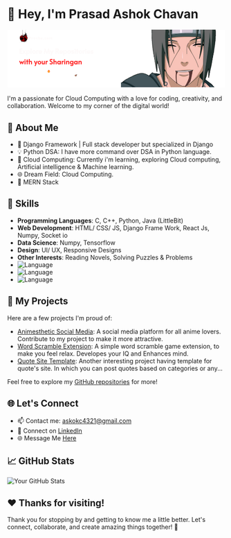 <!-- Header -->
# 👋 Hey, I'm Prasad Ashok Chavan
![Header](https://github.com/prasad-chavan1/Quotes-site-template/blob/main/src/noback.png?raw=true)

I'm a passionate for Cloud Computing with a love for coding, creativity, and collaboration. Welcome to my corner of the digital world!

<!-- About Me -->
## 🧐 About Me

- 🚀 Django Framework | Full stack developer but specialized in Django
- 💡 Python DSA: I have more command over DSA in Python language.
- 🌱 Cloud Computing: Currently i'm learning, exploring Cloud computing, Artificial intelligence & Machine learning.
- 🌐 Dream Field: Cloud Computing.
- 🌱 MERN Stack

<!-- Skills -->
## 🔧 Skills

- **Programming Languages**: C, C++, Python, Java (LittleBit)
- **Web Development**: HTML/ CSS/ JS, Django Frame Work, React Js, Numpy, Socket io
- **Data Science**: Numpy, Tensorflow
- **Design**: UI/ UX, Responsive Designs
- **Other Interests**: Reading Novels, Solving Puzzles & Problems
- ![Language](https://img.shields.io/badge/language-Python-blue)
- ![Language](https://img.shields.io/badge/language-C-blue)
- ![Language](https://img.shields.io/badge/language-Javascript-blue)

<!-- My Projects -->
## 🚀 My Projects

Here are a few projects I'm proud of:

- [Animesthetic Social Media](https://github.com/prasad-chavan1/Animesthetic-Social-Media): A social media platform for all anime lovers. Contribute to my project to make it more attractive.
- [Word Scramble Extension](https://github.com/prasad-chavan1/word-scramble-extension): A simple word scramble game extension, to make you feel relax. Developes your IQ and Enhances mind.
- [Quote Site Template](https://github.com/prasad-chavan1/Quotes-site-template): Another interesting project having template for quote's site. In which you can post quotes based on categories or any...

Feel free to explore my [GitHub repositories](https://github.com/prasad-chavan1) for more!

<!-- Let's Connect -->
## 🌐 Let's Connect

- 📫 Contact me: askokc4321@gmail.com
- 💬 Connect on [LinkedIn](https://www.linkedin.com/in/prasad-chavan2003/)
- 🌐 Message Me [Here](https://wa.me/766128710?text=Hello%20dear%20!!)

<!-- GitHub Stats -->
## 📈 GitHub Stats

![Your GitHub Stats]()

<!-- Footer -->
## ❤️ Thanks for visiting!

Thank you for stopping by and getting to know me a little better. Let's connect, collaborate, and create amazing things together! 🚀
